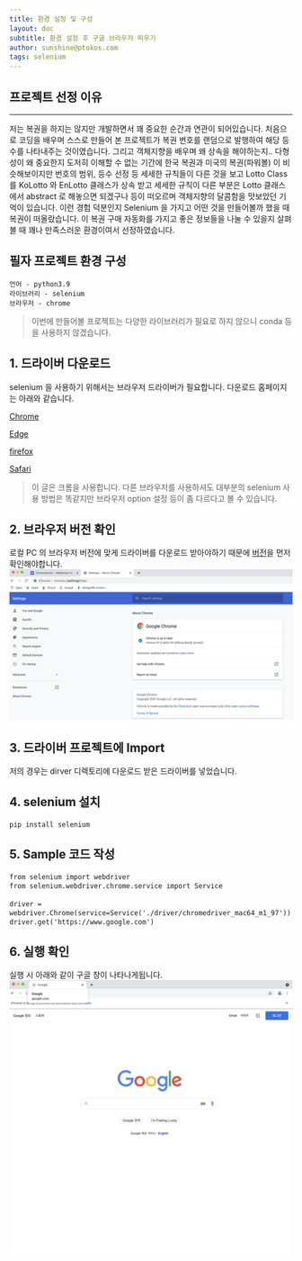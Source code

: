 ```yaml
---
title: 환경 설정 및 구성
layout: doc
subtitle: 환경 설정 후 구글 브라우저 띄우기
author: sunshine@ptokos.com
tags: selenium
---
```


프로젝트 선정 이유
---
---
저는 복권을 하지는 않지만 개발하면서 꽤 중요한 순간과 연관이 되어있습니다. 처음으로 코딩을 배우며 스스로 만들어 본 프로젝트가 복권 번호를 랜덤으로 발행하여 해당 등수를 나타내주는 것이였습니다. 그리고 객체지향을 배우며 왜 상속을 해야하는지.. 다형성이 왜 중요한지 도저히 이해할 수 없는 기간에 한국 복권과 미국의 복권(파워볼) 이 비슷해보이지만 번호의 범위, 등수 선정 등 세세한 규칙들이 다른 것을 보고 Lotto Class 를 KoLotto 와 EnLotto 클래스가 상속 받고 세세한 규칙이 다른 부분은 Lotto 클래스에서 abstract 로 해놓으면 되겠구나 등이 떠오르며 객체지향의 달콤함을 맛보았던 기억이 있습니다. 이런 경험 덕분인지 Selenium 을 가지고 어떤 것을 만들어볼까 했을 때 복권이 떠올랐습니다. 이 복권 구매 자동화를 가지고 좋은 정보들을 나눌 수 있을지 살펴볼 때 꽤나 만족스러운 환경이여서 선정하였습니다.


필자 프로젝트 환경 구성
---
```
언어 - python3.9
라이브러리 - selenium
브라우저 - chrome
```
>이번에 만들어볼 프로젝트는 다양한 라이브러리가 필요로 하지 않으니 conda 등을 사용하지 않겠습니다. 

## 1. 드라이버 다운로드
selenium 을 사용하기 위해서는 브라우저 드라이버가 필요합니다. 다운로드 홈페이지는 아래와 같습니다.

[Chrome](https://sites.google.com/chromium.org/driver/, "chrome driver link")

[Edge](https://developer.microsoft.com/en-us/microsoft-edge/tools/webdriver/, "edge driver link")

[firefox](https://github.com/mozilla/geckodriver/releases, "firefox driver link")

[Safari](https://webkit.org/blog/6900/webdriver-support-in-safari-10/, "safari driver link")

>이 글은 크롬을 사용합니다. 다른 브라우저를 사용하셔도 대부분의 selenium 사용 방법은 똑같지만 브라우저 option 설정 등이 좀 다르다고 볼 수 있습니다.


## 2. 브라우저 버전 확인
로컬 PC 의 브라우저 버전에 맞게 드라이버를 다운로드 받아야하기 때문에 [버전](chrome://settings/help)을 먼저 확인해야합니다.
![Alt text](/assets/img/lotto-automation/1-1.png)

## 3. 드라이버 프로젝트에 Import
저의 경우는 dirver 디렉토리에 다운로드 받은 드라이버를 넣었습니다.

## 4. selenium 설치
```
pip install selenium
```

## 5. Sample 코드 작성
```
from selenium import webdriver
from selenium.webdriver.chrome.service import Service

driver = webdriver.Chrome(service=Service('./driver/chromedriver_mac64_m1_97'))
driver.get('https://www.google.com')
```

## 6. 실행 확인
실행 시 아래와 같이 구글 창이 나타나게됩니다.
![Alt text](/assets/img/lotto-automation/1-2.png)





